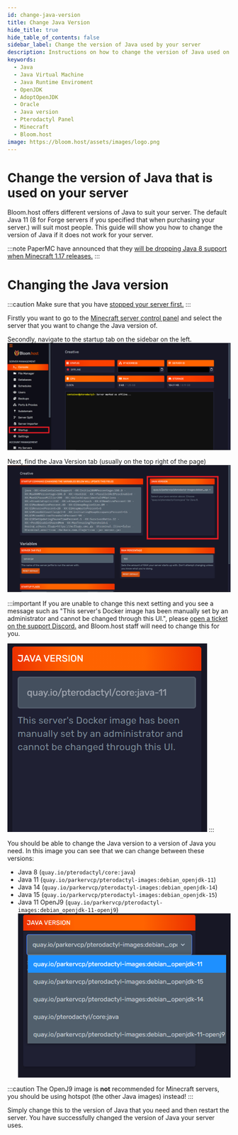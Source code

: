 ```yaml
---
id: change-java-version
title: Change Java Version
hide_title: true
hide_table_of_contents: false
sidebar_label: Change the version of Java used by your server
description: Instructions on how to change the version of Java used on your server
keywords:
  - Java
  - Java Virtual Machine
  - Java Runtime Enviroment
  - OpenJDK
  - AdoptOpenJDK
  - Oracle
  - Java version
  - Pterodactyl Panel
  - Minecraft
  - Bloom.host
image: https://bloom.host/assets/images/logo.png
---
```

# Change the version of Java that is used on your server

Bloom.host offers different versions of Java to suit your server. The default Java 11 (8 for Forge servers if you specified that when purchasing your server.) will suit most people.
This guide will show you how to change the version of Java if it does not work for your server.

:::note
PaperMC have announced that they [will be dropping Java 8 support when Minecraft 1.17 releases.](https://papermc.io/forums/t/java-11-mc-1-17-and-paper/5615)
:::
# Changing the Java version

:::caution
Make sure that you have [stopped your server first.](https://docs.bloom.host/basic-controls)
:::

Firstly you want to go to the [Minecraft server control panel](https://mc.bloom.host/) and select the server that you want to change the Java version of.

Secondly, navigate to the startup tab on the sidebar on the left.
![Bloom.host change-java-version](../static/img/change-java-version/change-java-version-1.png)

Next, find the Java Version tab (usually on the top right of the page)
![Bloom.host change-java-version](../static/img/change-java-version/change-java-version-2.png)

:::important
If you are unable to change this next setting and you see a message such as "This server's Docker image has been manually set by an administrator and cannot be changed through this UI.", please [open a ticket on the support Discord.](https://discord.com/invite/bloom) and Bloom.host staff will need to change this for you.

![Bloom.host change-java-version](../static/img/change-java-version/change-java-version-locked.PNG)
:::

You should be able to change the Java version to a version of Java you need. In this image you can see that we can change between these versions:
 * Java 8 (`quay.io/pterodactyl/core:java`)
 * Java 11 (`quay.io/parkervcp/pterodactyl-images:debian_openjdk-11`)
 * Java 14 (`quay.io/parkervcp/pterodactyl-images:debian_openjdk-14`)
 * Java 15 (`quay.io/parkervcp/pterodactyl-images:debian_openjdk-15`)
 * Java 11 OpenJ9 (`quay.io/parkervcp/pterodactyl-images:debian_openjdk-11-openj9`)
![Bloom.host change-java-version](../static/img/change-java-version/change-java-version-3.png)

:::caution
The OpenJ9 image is **not** recommended for Minecraft servers, you should be using hotspot (the other Java images) instead!
:::

Simply change this to the version of Java that you need and then restart the server.
You have successfully changed the version of Java your server uses.
